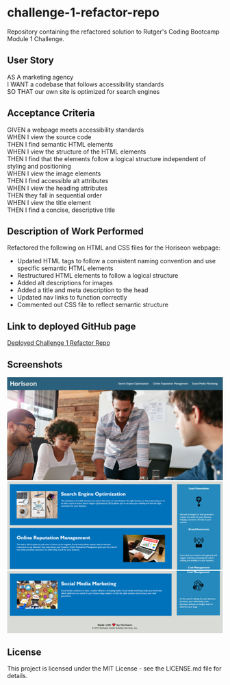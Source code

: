 # challenge-1-refactor-repo
Repository containing the refactored solution to Rutger's Coding Bootcamp Module 1 Challenge.

## User Story
AS A marketing agency  
I WANT a codebase that follows accessibility standards  
SO THAT our own site is optimized for search engines  

## Acceptance Criteria
GIVEN a webpage meets accessibility standards  
WHEN I view the source code  
THEN I find semantic HTML elements  
WHEN I view the structure of the HTML elements  
THEN I find that the elements follow a logical structure independent of styling and positioning  
WHEN I view the image elements  
THEN I find accessible alt attributes  
WHEN I view the heading attributes  
THEN they fall in sequential order  
WHEN I view the title element  
THEN I find a concise, descriptive title

## Description of Work Performed

Refactored the following on HTML and CSS files for the Horiseon webpage:
* Updated HTML tags to follow a consistent naming convention and use specific semantic HTML elements
* Restructured HTML elements to follow a logical structure
* Added alt descriptions for images
* Added a title and meta description to the head
* Updated nav links to function correctly
* Commented out CSS file to reflect semantic structure

## Link to deployed GitHub page
[Deployed Challenge 1 Refactor Repo](https://abmetheny.github.io/challenge-1-refactor-repo/)

## Screenshots
<img src="Screenshot1.png">
<img src="Screenshot2.png">
<img src="Screenshot3.png">

## License

This project is licensed under the MIT License - see the LICENSE.md file for details.